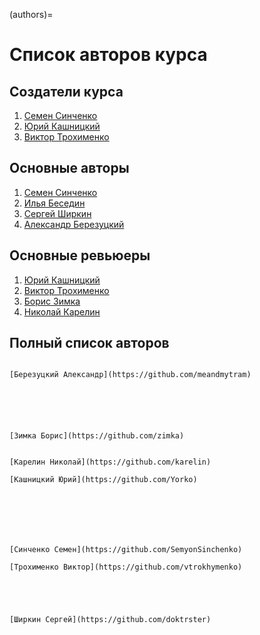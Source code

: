 (authors)=

# Список авторов курса

## Создатели курса

1. [Семен Синченко](https://github.com/SemyonSinchenko)
2. [Юрий Кашницкий](https://github.com/Yorko)
3. [Виктор Трохименко](https://github.com/vtrokhymenko)

## Основные авторы

1. [Семен Синченко](https://github.com/SemyonSinchenko)
2. [Илья Беседин](https://github.com/ooovector)
3. [Сергей Ширкин](https://github.com/doktrster)
4. [Александр Березуцкий](https://github.com/meandmytram)

## Основные ревьюеры

1. [Юрий Кашницкий](https://github.com/Yorko)
2. [Виктор Трохименко](https://github.com/vtrokhymenko)
3. [Борис Зимка](https://github.com/zimka)
4. [Николай Карелин](https://github.com/karelin)

## Полный список авторов

```{dropdown} **А**

```

```{dropdown} **Б**
[Березуцкий Александр](https://github.com/meandmytram)
```

```{dropdown} **В**

```

```{dropdown} **Г**

```

```{dropdown} **Д**

```

```{dropdown} **Е**

```

```{dropdown} **Ж**

```

```{dropdown} **З**
[Зимка Борис](https://github.com/zimka)

```

```{dropdown} **И**

```

```{dropdown} **К**
[Карелин Николай](https://github.com/karelin)

[Кашницкий Юрий](https://github.com/Yorko)
```

```{dropdown} **Л**

```

```{dropdown} **М**

```

```{dropdown} **Н**

```

```{dropdown} **О**

```

```{dropdown} **П**

```

```{dropdown} **Р**

```

```{dropdown} **С**
[Синченко Семен](https://github.com/SemyonSinchenko)
```

```{dropdown} **Т**
[Трохименко Виктор](https://github.com/vtrokhymenko)
```

```{dropdown} **У**

```

```{dropdown} **Ф**

```

```{dropdown} **Х**

```

```{dropdown} **Ц**

```

```{dropdown} **Ш**
[Ширкин Сергей](https://github.com/doktrster)
```

```{dropdown} **Э**

```

```{dropdown} **Ю**

```

```{dropdown} **Я**

```
